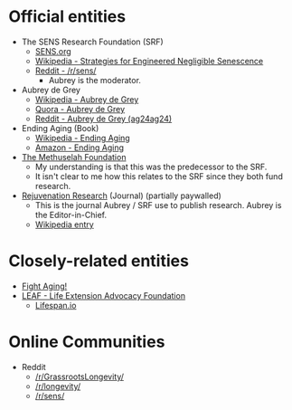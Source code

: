 # Official entities
- The SENS Research Foundation (SRF)
  - [SENS.org](http://www.sens.org/)
  - [Wikipedia - Strategies for Engineered Negligible Senescence](https://en.wikipedia.org/wiki/Strategies_for_Engineered_Negligible_Senescence)
  - [Reddit - /r/sens/](https://www.reddit.com/r/sens/)
    - Aubrey is the moderator.
- Aubrey de Grey
  - [Wikipedia - Aubrey de Grey](https://en.wikipedia.org/wiki/Aubrey_de_Grey)
  - [Quora - Aubrey de Grey](https://www.quora.com/profile/Aubrey-de-Grey)
  - [Reddit - Aubrey de Grey (ag24ag24)](https://www.reddit.com/user/ag24ag24)
- Ending Aging (Book)
  - [Wikipedia - Ending Aging](https://en.wikipedia.org/wiki/Ending_Aging)
  - [Amazon - Ending Aging](https://www.amazon.com/Ending-Aging-Rejuvenation-Breakthroughs-Lifetime/dp/0312367074)
- [The Methuselah Foundation](https://www.mfoundation.org/)
  - My understanding is that this was the predecessor to the SRF.
  - It isn't clear to me how this relates to the SRF since they both fund research.
- [Rejuvenation Research](http://online.liebertpub.com/REJ) (Journal) (partially paywalled)
  - This is the journal Aubrey / SRF use to publish research. Aubrey is the Editor-in-Chief.
  - [Wikipedia entry](https://en.wikipedia.org/wiki/Rejuvenation_Research)

# Closely-related entities
- [Fight Aging!](https://www.fightaging.org/)
- [LEAF - Life Extension Advocacy Foundation](https://www.leafscience.org/)
  - [Lifespan.io](https://www.lifespan.io/)

# Online Communities
- Reddit
  - [/r/GrassrootsLongevity/](https://www.reddit.com/r/GrassrootsLongevity/)
  - [/r/longevity/](https://www.reddit.com/r/longevity/)
  - [/r/sens/](https://www.reddit.com/r/sens/)
